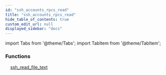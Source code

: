 ```yaml
---
id: "ssh_accounts_rpcs_read"
title: "ssh_accounts_rpcs_read"
hide_table_of_contents: true
custom_edit_url: null
displayed_sidebar: "docs"
---
```


import Tabs from '@theme/Tabs';
import TabItem from '@theme/TabItem';

<Tabs queryString="view">
  <TabItem value="components" label="Components" default>

### Functions
    [ssh_read_file_text](../..//tables/ssh_accounts_rpcs_read.SshReadFileText)

</TabItem>
  <TabItem value="code-examples" label="Code examples">

</TabItem>
</Tabs>
